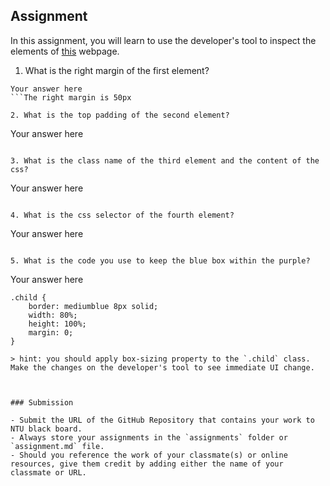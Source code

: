 ## Assignment

In this assignment, you will learn to use the developer's tool to inspect the elements of [this](https://nznznh.csb.app/) webpage.

1. What is the right margin of the first element? 
```
Your answer here
```The right margin is 50px

2. What is the top padding of the second element?
```
Your answer here
```The padding is 100px

3. What is the class name of the third element and the content of the css?
```
Your answer here
``` the class name is "elementThree"

4. What is the css selector of the fourth element?
```
Your answer here
```the selector is a type selector <div>

5. What is the code you use to keep the blue box within the purple?
```
Your answer here
```
.child {
    border: mediumblue 8px solid;
    width: 80%;
    height: 100%;
    margin: 0;
}

> hint: you should apply box-sizing property to the `.child` class. Make the changes on the developer's tool to see immediate UI change.



### Submission 

- Submit the URL of the GitHub Repository that contains your work to NTU black board.
- Always store your assignments in the `assignments` folder or `assignment.md` file.
- Should you reference the work of your classmate(s) or online resources, give them credit by adding either the name of your classmate or URL. 